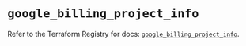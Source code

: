# `google_billing_project_info`

Refer to the Terraform Registry for docs: [`google_billing_project_info`](https://registry.terraform.io/providers/hashicorp/google/6.22.0/docs/resources/billing_project_info).
